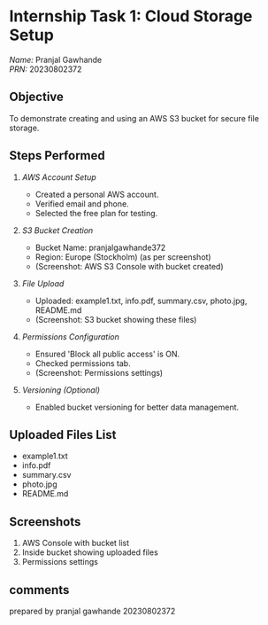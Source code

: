 # Internship Task 1: Cloud Storage Setup

*Name:* Pranjal Gawhande  
*PRN:* 20230802372  

## Objective
To demonstrate creating and using an AWS S3 bucket for secure file storage.

## Steps Performed

1. *AWS Account Setup*
   - Created a personal AWS account.
   - Verified email and phone.
   - Selected the free plan for testing.

2. *S3 Bucket Creation*
   - Bucket Name: pranjalgawhande372
   - Region: Europe (Stockholm) (as per screenshot)
   - (Screenshot: AWS S3 Console with bucket created)

3. *File Upload*
   - Uploaded: example1.txt, info.pdf, summary.csv, photo.jpg, README.md
   - (Screenshot: S3 bucket showing these files)

4. *Permissions Configuration*
   - Ensured 'Block all public access' is ON.
   - Checked permissions tab.
   - (Screenshot: Permissions settings)

5. *Versioning (Optional)*
   - Enabled bucket versioning for better data management.

## Uploaded Files List

- example1.txt
- info.pdf
- summary.csv
- photo.jpg
- README.md

## Screenshots

1. AWS Console with bucket list
2. Inside bucket showing uploaded files
3. Permissions settings

## comments
prepared by
pranjal gawhande
20230802372
